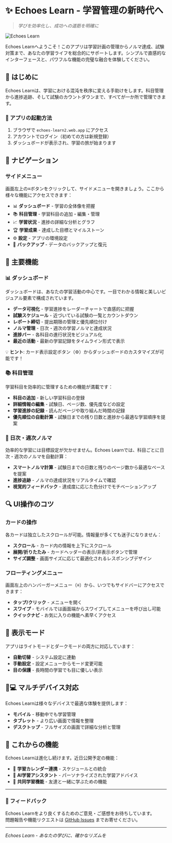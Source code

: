 # ✨ Echoes Learn - 学習管理の新時代へ

> *学びを効率化し、成功への道筋を明確に*

![Echoes Learn](https://github.com/yamatooooooooooooo/Echoes-Learn2/raw/main/public/logo.png)

Echoes Learnへようこそ！このアプリは学習計画の管理からノルマ達成、試験対策まで、あなたの学習ライフを総合的にサポートします。シンプルで直感的なインターフェースと、パワフルな機能の完璧な融合を体験してください。

## 🚀 はじめに

Echoes Learnは、学習における混沌を秩序に変える手助けをします。科目管理から進捗追跡、そして試験のカウントダウンまで、すべてが一か所で管理できます。

### 📲 アプリの起動方法

1. ブラウザで `echoes-learn2.web.app` にアクセス
2. アカウントでログイン（初めての方は新規登録）
3. ダッシュボードが表示され、学習の旅が始まります

## 🧭 ナビゲーション

### サイドメニュー

画面左上の≡ボタンをクリックして、サイドメニューを開きましょう。ここから様々な機能にアクセスできます：

- 📊 **ダッシュボード** - 学習の全体像を把握
- 📚 **科目管理** - 学習科目の追加・編集・管理
- 📈 **学習状況** - 進捗の詳細な分析とグラフ
- 🏆 **学習成果** - 達成した目標とマイルストーン
- ⚙️ **設定** - アプリの環境設定
- 💾 **バックアップ** - データのバックアップと復元

## 💫 主要機能

### 📊 ダッシュボード

ダッシュボードは、あなたの学習活動の中心です。一目でわかる情報と美しいビジュアル要素で構成されています。

- **データ可視化** - 学習進捗をレーダーチャートで直感的に把握
- **試験スケジュール** - 近づいている試験の一覧とカウントダウン
- **レポート締切** - 提出期限の管理と優先順位付け
- **ノルマ管理** - 日次・週次の学習ノルマと達成状況
- **進捗バー** - 各科目の進行状況をビジュアル化
- **最近の活動** - 最新の学習記録をタイムライン形式で表示

💡 **ヒント**: カード表示設定ボタン（⚙️）からダッシュボードのカスタマイズが可能です！

### 📚 科目管理

学習科目を効率的に管理するための機能が満載です：

- **科目の追加** - 新しい学習科目の登録
- **詳細情報の編集** - 試験日、ページ数、優先度などの設定
- **学習進捗の記録** - 読んだページや取り組んだ時間の記録
- **優先順位の自動計算** - 試験日までの残り日数と進捗から最適な学習順序を提案

### 🎯 日次・週次ノルマ

効率的な学習には目標設定が欠かせません。Echoes Learnでは、科目ごとに日次・週次のノルマを自動計算：

- **スマートノルマ計算** - 試験日までの日数と残りのページ数から最適なペースを提案
- **進捗追跡** - ノルマの達成状況をリアルタイムで確認
- **視覚的フィードバック** - 達成度に応じた色分けでモチベーションアップ

## 🔍 UI操作のコツ

### カードの操作

各カードは独立したスクロールが可能。情報量が多くても迷子になりません：

- **スクロール** - カード内の情報を上下にスクロール
- **展開/折りたたみ** - カードヘッダーの表示/非表示ボタンで管理
- **サイズ調整** - 画面サイズに応じて最適化されるレスポンシブデザイン

### フローティングメニュー

画面左上のハンバーガーメニュー（≡）から、いつでもサイドバーにアクセスできます：

- **タップ/クリック** - メニューを開く
- **スワイプ** - モバイルでは画面端からスワイプしてメニューを呼び出し可能
- **クイックナビ** - お気に入りの機能へ素早くアクセス

## 🌙 表示モード

アプリはライトモードとダークモードの両方に対応しています：

- **自動切替** - システム設定に連動
- **手動設定** - 設定メニューからモード変更可能
- **目の保護** - 長時間の学習でも目に優しい表示

## 📱💻 マルチデバイス対応

Echoes Learnは様々なデバイスで最適な体験を提供します：

- **モバイル** - 移動中でも学習管理
- **タブレット** - より広い画面で情報を整理
- **デスクトップ** - フルサイズの画面で詳細な分析と管理

## 🔮 これからの機能

Echoes Learnは進化し続けます。近日公開予定の機能：

- 📅 **学習カレンダー連携** - スケジュールとの統合
- 🧠 **AI学習アシスタント** - パーソナライズされた学習アドバイス
- 👥 **共同学習機能** - 友達と一緒に学ぶための機能

---

### 💬 フィードバック

Echoes Learnをより良くするためのご意見・ご感想をお待ちしています。  
問題報告や機能リクエストは [GitHub Issues](https://github.com/yamatooooooooooooo/Echoes-Learn2/issues) までお寄せください。

---

*Echoes Learn - あなたの学びに、確かなリズムを* 